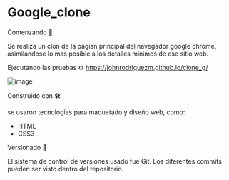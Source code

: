# Google_clone

Comenzando 🚀

Se realiza un clon de la págian principal del navegador google chrome, asimilandose lo mas posible a los detalles mínimos de ese sitio web.

Ejecutando las pruebas ⚙️
https://johnrodriguezm.github.io/clone_g/

![image](https://user-images.githubusercontent.com/87795271/130886204-6ca8d0ff-7f82-4e5d-8f30-2fd32e79dbf5.png)

Construido con 🛠️

se usaron tecnologías para maquetado y diseño web, como:

- HTML
- CSS3

Versionado 📌

El sistema de control de versiones usado fue Git. 
Los diferentes commits pueden ser visto dentro del repositorio. 




